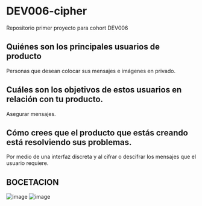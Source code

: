 # DEV006-cipher
Repositorio primer proyecto para cohort DEV006
##	Quiénes son los principales usuarios de producto
Personas que desean colocar sus mensajes e imágenes en privado.
##	Cuáles son los objetivos de estos usuarios en relación con tu producto.
Asegurar mensajes.
##	Cómo crees que el producto que estás creando está resolviendo sus problemas.
Por medio de una interfaz discreta y al cifrar o descifrar los mensajes que el usuario requiere.


## BOCETACION
![image](https://user-images.githubusercontent.com/125084134/229155334-8e3cda04-5ed4-4e38-9879-94ee56a2e5d3.png)
![image](https://user-images.githubusercontent.com/125084134/229155430-10dc59dc-586a-462e-ac6f-f7e5bc66bff1.png)

